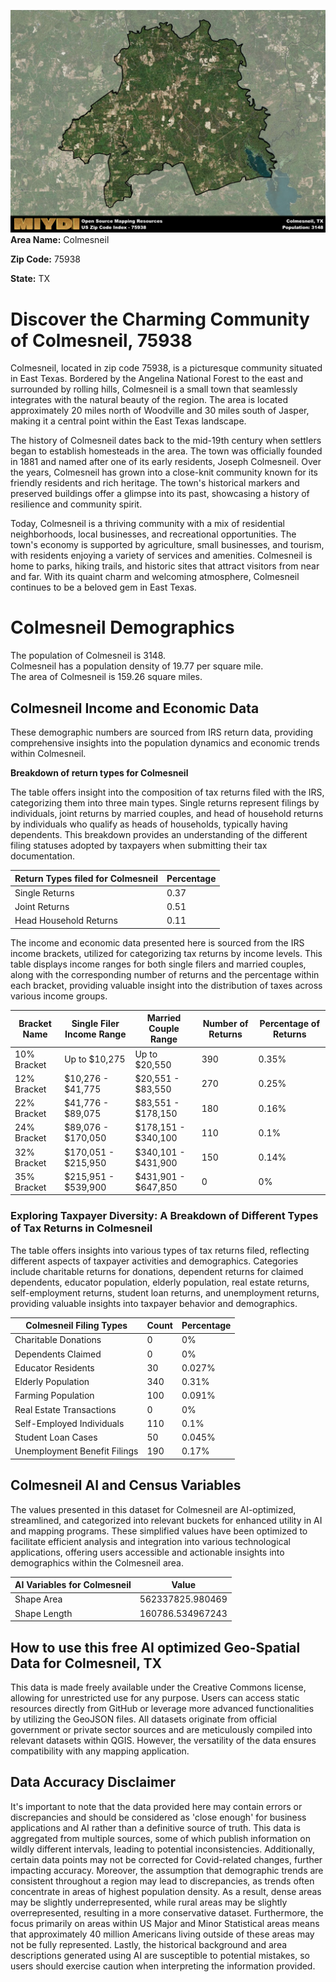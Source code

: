 ![Image Alt Text](../_images/75938.png)
**Area Name:** Colmesneil

**Zip Code:** 75938

**State:** TX


# Discover the Charming Community of Colmesneil, 75938

Colmesneil, located in zip code 75938, is a picturesque community situated in East Texas. Bordered by the Angelina National Forest to the east and surrounded by rolling hills, Colmesneil is a small town that seamlessly integrates with the natural beauty of the region. The area is located approximately 20 miles north of Woodville and 30 miles south of Jasper, making it a central point within the East Texas landscape.

The history of Colmesneil dates back to the mid-19th century when settlers began to establish homesteads in the area. The town was officially founded in 1881 and named after one of its early residents, Joseph Colmesneil. Over the years, Colmesneil has grown into a close-knit community known for its friendly residents and rich heritage. The town's historical markers and preserved buildings offer a glimpse into its past, showcasing a history of resilience and community spirit.

Today, Colmesneil is a thriving community with a mix of residential neighborhoods, local businesses, and recreational opportunities. The town's economy is supported by agriculture, small businesses, and tourism, with residents enjoying a variety of services and amenities. Colmesneil is home to parks, hiking trails, and historic sites that attract visitors from near and far. With its quaint charm and welcoming atmosphere, Colmesneil continues to be a beloved gem in East Texas.

# Colmesneil Demographics

The population of Colmesneil is 3148.  
Colmesneil has a population density of 19.77 per square mile.  
The area of Colmesneil is 159.26 square miles.  

## Colmesneil Income and Economic Data

These demographic numbers are sourced from IRS return data, providing comprehensive insights into the population dynamics and economic trends within Colmesneil.

**Breakdown of return types for Colmesneil**

The table offers insight into the composition of tax returns filed with the IRS, categorizing them into three main types. Single returns represent filings by individuals, joint returns by married couples, and head of household returns by individuals who qualify as heads of households, typically having dependents. This breakdown provides an understanding of the different filing statuses adopted by taxpayers when submitting their tax documentation.

| Return Types filed for Colmesneil                              | Percentage          |
|----------------------------------------------------------|---------------------|
| Single Returns                                            | 0.37 |
| Joint Returns                                             | 0.51 |
| Head Household Returns                                    | 0.11 |

The income and economic data presented here is sourced from the IRS income brackets, utilized for categorizing tax returns by income levels. This table displays income ranges for both single filers and married couples, along with the corresponding number of returns and the percentage within each bracket, providing valuable insight into the distribution of taxes across various income groups.

| Bracket Name       | Single Filer Income Range | Married Couple Range | Number of Returns | Percentage of Returns |
|--------------------|----------------------------|----------------------|-------------------|-----------------------|
| 10% Bracket        | Up to $10,275              | Up to $20,550        | 390 | 0.35% |
| 12% Bracket        | $10,276 - $41,775          | $20,551 - $83,550    | 270 | 0.25% |
| 22% Bracket        | $41,776 - $89,075          | $83,551 - $178,150   | 180 | 0.16% |
| 24% Bracket        | $89,076 - $170,050         | $178,151 - $340,100  | 110 | 0.1% |
| 32% Bracket        | $170,051 - $215,950        | $340,101 - $431,900  | 150 | 0.14% |
| 35% Bracket        | $215,951 - $539,900        | $431,901 - $647,850  | 0 | 0% |

### Exploring Taxpayer Diversity: A Breakdown of Different Types of Tax Returns in Colmesneil

The table offers insights into various types of tax returns filed, reflecting different aspects of taxpayer activities and demographics. Categories include charitable returns for donations, dependent returns for claimed dependents, educator population, elderly population, real estate returns, self-employment returns, student loan returns, and unemployment returns, providing valuable insights into taxpayer behavior and demographics.

| Colmesneil Filing Types                    | Count | Percentage |
|--------------------------------------|-------|------------|
| Charitable Donations                 | 0 | 0% |
| Dependents Claimed                   | 0 | 0% |
| Educator Residents                   | 30 | 0.027% |
| Elderly Population                   | 340 | 0.31% |
| Farming Population                   | 100 | 0.091% |
| Real Estate Transactions             | 0 | 0% |
| Self-Employed Individuals            | 110 | 0.1% |
| Student Loan Cases                   | 50 | 0.045% |
| Unemployment Benefit Filings         | 190 | 0.17% |

## Colmesneil AI and Census Variables

The values presented in this dataset for Colmesneil are AI-optimized, streamlined, and categorized into relevant buckets for enhanced utility in AI and mapping programs. These simplified values have been optimized to facilitate efficient analysis and integration into various technological applications, offering users accessible and actionable insights into demographics within the Colmesneil area.

| AI Variables for Colmesneil | Value |
|-------------|-------|
| Shape Area | 562337825.980469 |
| Shape Length | 160786.534967243 |

## How to use this free AI optimized Geo-Spatial Data for Colmesneil, TX

This data is made freely available under the Creative Commons license, allowing for unrestricted use for any purpose. Users can access static resources directly from GitHub or leverage more advanced functionalities by utilizing the GeoJSON files. All datasets originate from official government or private sector sources and are meticulously compiled into relevant datasets within QGIS. However, the versatility of the data ensures compatibility with any mapping application.

## Data Accuracy Disclaimer
It's important to note that the data provided here may contain errors or discrepancies and should be considered as 'close enough' for business applications and AI rather than a definitive source of truth. This data is aggregated from multiple sources, some of which publish information on wildly different intervals, leading to potential inconsistencies. Additionally, certain data points may not be corrected for Covid-related changes, further impacting accuracy. Moreover, the assumption that demographic trends are consistent throughout a region may lead to discrepancies, as trends often concentrate in areas of highest population density. As a result, dense areas may be slightly underrepresented, while rural areas may be slightly overrepresented, resulting in a more conservative dataset. Furthermore, the focus primarily on areas within US Major and Minor Statistical areas means that approximately 40 million Americans living outside of these areas may not be fully represented. Lastly, the historical background and area descriptions generated using AI are susceptible to potential mistakes, so users should exercise caution when interpreting the information provided.
